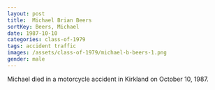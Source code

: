```yaml
---
layout: post
title:  Michael Brian Beers
sortKey: Beers, Michael
date: 1987-10-10
categories: class-of-1979
tags: accident traffic
images: /assets/class-of-1979/michael-b-beers-1.png
gender: male
---
```

Michael died in a motorcycle accident in Kirkland on October 10, 1987.
